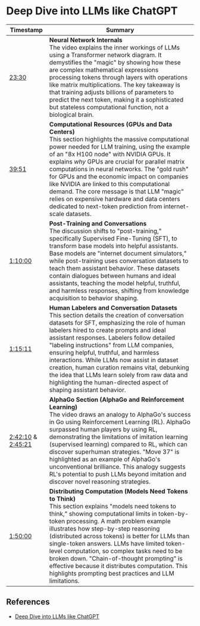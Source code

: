 # Deep Dive into LLMs like ChatGPT

| Timestamp | Summary |
|---|---|
| [23:30](https://youtu.be/7xTGNNLPyMI?t=1410) | **Neural Network Internals** <br> The video explains the inner workings of LLMs using a Transformer network diagram. It demystifies the "magic" by showing how these are complex mathematical expressions processing tokens through layers with operations like matrix multiplications.  The key takeaway is that training adjusts billions of parameters to predict the next token, making it a sophisticated but stateless computational function, not a biological brain. |
| [39:51](https://youtu.be/7xTGNNLPyMI?t=2391) | **Computational Resources (GPUs and Data Centers)** <br> This section highlights the massive computational power needed for LLM training, using the example of an "8x H100 node" with NVIDIA GPUs. It explains *why* GPUs are crucial for parallel matrix computations in neural networks. The "gold rush" for GPUs and the economic impact on companies like NVIDIA are linked to this computational demand. The core message is that LLM "magic" relies on expensive hardware and data centers dedicated to next-token prediction from internet-scale datasets. |
| [1:10:00](https://youtu.be/7xTGNNLPyMI?t=4200) | **Post-Training and Conversations** <br> The discussion shifts to "post-training," specifically Supervised Fine-Tuning (SFT), to transform base models into helpful assistants. Base models are "internet document simulators," while post-training uses conversation datasets to teach them assistant behavior.  These datasets contain dialogues between humans and ideal assistants, teaching the model helpful, truthful, and harmless responses, shifting from knowledge acquisition to behavior shaping. |
| [1:15:11](https://youtu.be/7xTGNNLPyMI?t=4511) | **Human Labelers and Conversation Datasets** <br> This section details the creation of conversation datasets for SFT, emphasizing the role of human labelers hired to create prompts and ideal assistant responses.  Labelers follow detailed "labeling instructions" from LLM companies, ensuring helpful, truthful, and harmless interactions.  While LLMs now assist in dataset creation, human curation remains vital, debunking the idea that LLMs learn solely from raw data and highlighting the human-directed aspect of shaping assistant behavior. |
| [2:42:10](https://youtu.be/7xTGNNLPyMI?t=850) & [2:45:21](https://youtu.be/7xTGNNLPyMI?t=873) | **AlphaGo Section (AlphaGo and Reinforcement Learning)** <br> The video draws an analogy to AlphaGo's success in Go using Reinforcement Learning (RL).  AlphaGo surpassed human players by using RL, demonstrating the limitations of imitation learning (supervised learning) compared to RL, which can discover superhuman strategies. "Move 37" is highlighted as an example of AlphaGo's unconventional brilliance.  This analogy suggests RL's potential to push LLMs beyond imitation and discover novel reasoning strategies. |
| [1:50:00](https://youtu.be/7xTGNNLPyMI?t=5990) | **Distributing Computation (Models Need Tokens to Think)** <br> This section explains "models need tokens to think," showing computational limits in token-by-token processing. A math problem example illustrates how step-by-step reasoning (distributed across tokens) is better for LLMs than single-token answers. LLMs have limited token-level computation, so complex tasks need to be broken down.  "Chain-of-thought prompting" is effective because it distributes computation. This highlights prompting best practices and LLM limitations. |


## References

- [Deep Dive into LLMs like ChatGPT](https://youtu.be/7xTGNNLPyMI)
